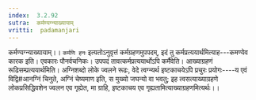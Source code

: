 ```yaml
---
index:  3.2.92
sutra:  कर्मण्यग्न्याख्यायाम्
vritti:  padamanjari
---
```


कर्मण्यग्न्याख्यायाम्।। `कर्मणि हनः` इत्यतोऽनुवृत्तं कर्मग्रहणमुपपदम्, इदं तु कर्मप्रत्ययार्थमित्याह---कमण्येव कारक इति। एवकारः पौनर्वचनिकः। उपपदं तावत्कर्मप्रत्ययार्थोऽपि कर्मैवेति। आख्याग्रहणं रूढिसम्प्रत्ययार्थमिति। अग्निशब्दो लोके ज्वलने रूढः, वेदे त्वग्न्यर्थ इष्टकाचयेऽपि प्रचुरः प्रयोगः----य एवं विद्वि#आनग्निं चिनुते, अग्निं चेष्यमाण इति, स मुख्यो जघन्यो वा भवतु; इह त्वसत्याख्याग्रहणे लोकप्रसिद्धिवशेन ज्वलन एव गृह्येत, मा ग्राहि, इष्टकाचय एव गृह्यतामित्याख्याग्रहणमित्यर्थः।।
